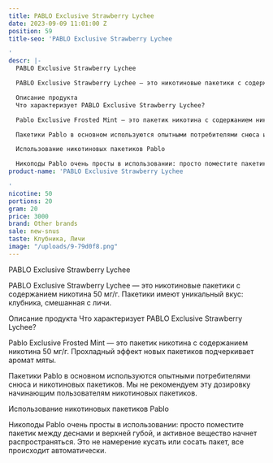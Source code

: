 ```yaml
---
title: PABLO Exclusive Strawberry Lychee
date: 2023-09-09 11:01:00 Z
position: 59
title-seo: 'PABLO Exclusive Strawberry Lychee

'
descr: |-
  PABLO Exclusive Strawberry Lychee

  PABLO Exclusive Strawberry Lychee — это никотиновые пакетики с содержанием никотина 50 мг/г. Пакетики имеют уникальный вкус: клубника, смешанная с личи.

  Описание продукта
  Что характеризует PABLO Exclusive Strawberry Lychee?

  Pablo Exclusive Frosted Mint — это пакетик никотина с содержанием никотина 50 мг/г. Прохладный эффект новых пакетиков подчеркивает аромат мяты.

  Пакетики Pablo в основном используются опытными потребителями снюса и никотиновых пакетиков. Мы не рекомендуем эту дозировку начинающим пользователям никотиновых пакетиков.

  Использование никотиновых пакетиков Pablo

  Никоподы Pablo очень просты в использовании: просто поместите пакетик между деснами и верхней губой, и активное вещество начнет распространяться. Это не намерение кусать или сосать пакет, все происходит автоматически.
product-name: 'PABLO Exclusive Strawberry Lychee

'
nicotine: 50
portions: 20
gram: 20
price: 3000
brand: Other brands
sale: new-snus
taste: Клубника, Личи
image: "/uploads/9-79d0f8.png"
---
```


PABLO Exclusive Strawberry Lychee

PABLO Exclusive Strawberry Lychee — это никотиновые пакетики с содержанием никотина 50 мг/г. Пакетики имеют уникальный вкус: клубника, смешанная с личи.

Описание продукта
Что характеризует PABLO Exclusive Strawberry Lychee?

Pablo Exclusive Frosted Mint — это пакетик никотина с содержанием никотина 50 мг/г. Прохладный эффект новых пакетиков подчеркивает аромат мяты.

Пакетики Pablo в основном используются опытными потребителями снюса и никотиновых пакетиков. Мы не рекомендуем эту дозировку начинающим пользователям никотиновых пакетиков.

Использование никотиновых пакетиков Pablo

Никоподы Pablo очень просты в использовании: просто поместите пакетик между деснами и верхней губой, и активное вещество начнет распространяться. Это не намерение кусать или сосать пакет, все происходит автоматически.